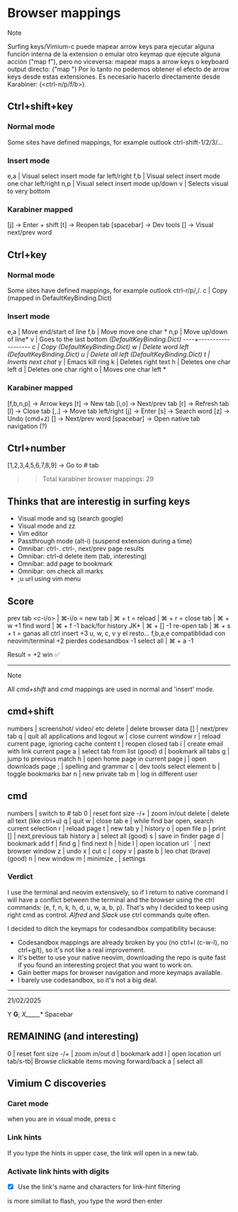 # Browser mappings

> [!NOTE]
> Surfing keys/Vimium-c puede mapear arrow keys para ejecutar alguna función
> interna de la extension o emular otro keymap que ejecute alguna acción
> ("map <down> f"), pero no viceversa: mapear maps a arrow keys o keyboard
> output directo: ("map <c-j> <down>")
> Por lo tanto no podemos obtener el efecto de arrow keys desde estas
> extensiones. Es necesario hacerlo directamente desde Karabiner:
> (<ctrl-n/p/f/b>).

## Ctrl+shift+key

### Normal mode

Some sites have defined mappings, for example outlook ctrl-shift-1/2/3/...

### Insert mode

e,a | Visual select insert mode far left/right
f,b | Visual select insert mode one char left/right
n,p | Visual select insert mode up/down
v   | Selects visual to very bottom

### Karabiner mapped

[j]           -> Enter + shift
[t]           -> Reopen tab
[spacebar]    -> Dev tools
[]          -> Visual next/prev word

## Ctrl+key

### Normal mode

Some sites have defined mappings, for example outlook ctrl-r/p/,/.
c   | Copy (mapped in DefaultKeyBinding.Dict)

### Insert mode

e,a | Move end/start of line
f,b | Move move one char *
n,p | Move up/down of line*
v   | Goes to the last bottom *(DefaultKeyBinding.Dict)
----+-------------------
c   | *Copy*                      (DefaultKeyBinding.Dict)
w   | *Delete word left*          (DefaultKeyBinding.Dict)
u   | *Delete all left*           (DefaultKeyBinding.Dict)
t   | Inverts next chat*
y   | Emacs kill ring
k   | Deletes right text
h   | Deletes one char left
d   | Deletes one char right
o   | Moves one char left *

### Karabiner mapped

[f,b,n,p]           -> Arrow keys
[t]                 -> New tab
[i,o]               -> Next/prev tab
[r]                 -> Refresh tab
[l]                 -> Close tab
[,.]                -> Move tab left/right
[j]                 -> Enter
[s]                 -> Search word
[z]                 -> Undo (cmd+z)
[]                -> Next/prev word
[spacebar]          -> Open native tab navigation (?)

## Ctrl+number

[1,2,3,4,5,6,7,8,9] -> Go to # tab

>> Total karabiner browser mappings: 29

## Thinks that are interestig in surfing keys

- Visual mode and sg (search google)
- Visual mode and zz
- Vim editor
- Passthrough mode (alt-i) (suspend extension during a time)
- Omnibar: ctrl-. ctrl-, next/prev page results
- Omnibar: ctrl-d delete item (tab, interesting)
- Omnibar: add page to bookmark
- Omnibar: om check all marks
- ;u url using vim menu

## Score

prev tab     <c-i/o>  | ⌘-i/o      =
new tab      <c-t>    | ⌘ + t      =
reload       <c-r>    | ⌘ + r      =
close tab    <c-l>    | ⌘ + w     +1
find word    <c-s>    | ⌘ + f     -1
back/for history JK*  | ⌘ + []    -1
re-open tab  <c-s-t>  | ⌘ + s + t  =
ganas all ctrl insert             +3
u, w, c, v
y el resto...
f,b,a,e
compatiblidad con neovim/terminal +2
pierdes codesandbox               -1
select all   <c-s-a>    | ⌘ + a   -1

Result = +2 win ✅

---

> [!NOTE]
> All *cmd+shift* and *cmd* mappings are used in normal and 'insert' mode.

## cmd+shift

numbers | screenshot/ video/ etc
delete  | delete browser data
[]      | next/prev tab
q       | quit all applications and logout
w       | close current window
r       | reload current page, ignoring cache content
t       | reopen closed tab
i       | create email with link current page
a       | select tab from list (good)
d       | bookmark all tabs
g       | jump to previous match
h       | open home page in current page
j       | open downloads page
;       | spelling and grammar
c       | dev tools select element
b       | toggle bookmarks bar
n       | new private tab
m       | log in different user

## cmd

numbers | switch to # tab
0       | reset font size
-/+     | zoom in/out
delete  | delete all text (like ctrl+u)
q       | quit
w       | close tab
e       | while find bar open, search current selection
r       | reload page
t       | new tab
y       | history
o       | open file
p       | print
[]      | next,previous tab history
a       | select all (good)
s       | save in finder page
d       | bookmark add
f       | find
g       | find next
h       | hide
l       | open location url
`       | next browser window
z       | undo
x       | cut
c       | copy
v       | paste
b       | leo chat (brave) (good)
n       | new window
m       | minimize
,       | settings

### Verdict

I use the terminal and neovim extensively, so if I return to native command I
will have a conflict between the terminal and the browser using the ctrl
commands: (e, f, n, k, h, d, u, w, a, b, p).
That's why I decided to keep using right cmd as control.
*Alfred* and *Slack* use ctrl commands quite often.

I decided to ditch the keymaps for codesandbox compatibility because:

- Codesandbox mappings are already broken by you (no ctrl+l (c-w-l), no
ctrl+g/t), so it's not like a real improvement.
- It's better to use your native neovim, downloading the repo is quite fast
if you found an interesting project that you want to work on.
- Gain better maps for browser navigation and more keymaps available.
- I barely use codesandbox, so it's not a big deal.

---

21/02/2025

Y
 ____G____;
  *X_____**
  Spacebar

## REMAINING (and interesting)

0       | reset font size
-/+     | zoom in/out
d       | bookmark add
l       | open location url
tab/s-tb| Browse clickable items moving forward/back
a       | select all

## Vimium C discoveries

### Caret mode

when you are in visual mode, press c

### Link hints

If you type the hints in upper case, the link will open in a new tab.

### Activate link hints with digits

- [x] Use the link's name and characters for link-hint filtering

is more similiat to flash, you type the word then enter
